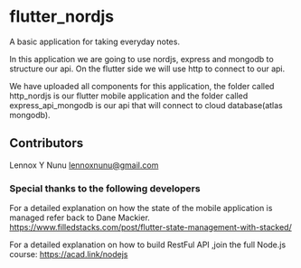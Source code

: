 # flutter_nordjs

A basic application for taking everyday notes.

In this application we are going to use nordjs, express and mongodb to structure our api.
On the flutter side we will use http to connect to our api.

We have uploaded all components for this application, the folder called http_nordjs is our flutter mobile application
and the folder called express_api_mongodb is our api that will connect to cloud database(atlas mongodb).

## Contributors
Lennox Y Nunu <lennoxnunu@gmail.com>

### Special thanks to the following developers

For a detailed explanation on how the state of the mobile application is managed refer back to Dane Mackier.
https://www.filledstacks.com/post/flutter-state-management-with-stacked/ 

For a detailed explanation on how to build RestFul API ,join the full Node.js course: https://acad.link/nodejs 